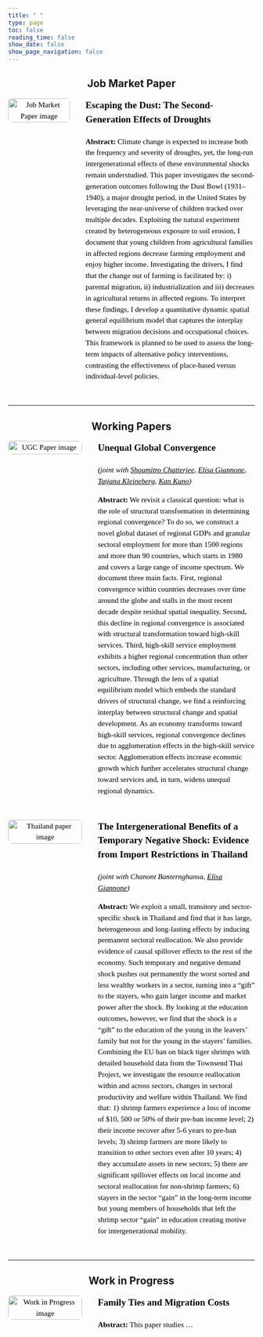 ```yaml
---
title: " "
type: page
toc: false
reading_time: false
show_date: false
show_page_navigation: false
---
```


<style>
/* hide the right-hand TOC completely */
nav.hb-toc,
aside.hb-sidebar-container {
  display: none !important;
}

/* make the flex container treat the article as full-width */
main > div.flex {
  display: block !important;   /* break out of two-column flex */
}

/* expand the article wrapper */
article {
  max-width: 100% !important;
  width: 100% !important;
  margin: 0 auto !important;
  padding: 0 200px !important;  /* small gutter */
}
</style>




<!-- BEGIN: full-bleed wrapper for research page -->
<div class="research-fullwidth-wrapper">

<h2 style="text-align:center;">Job Market Paper</h2>

<div class="research-item" 
     style="display: flex; flex-wrap: wrap; align-items: flex-start; gap: 2rem; margin-bottom: 2rem; max-width: 1200px; margin-left: 0; margin-right: 0; font-size: 0.95rem; line-height: 1.5; color: #000; font-family: Georgia, serif;">

  <!-- Left: Image -->
  <div style="flex: 0 0 30%; max-width: 25%; text-align: center;">
    <img src="/uploads/DB_picture.png" 
         alt="Job Market Paper image"
         style="width: 100%; height: auto; border-radius: 8px;">
  </div>

  <!-- Right: Text -->
  <div style="flex: 1; color:#000; font-family: Georgia, serif;">
    <h3 style="margin-top: 0; color:#000; font-size:1.2rem;">Escaping the Dust: The Second-Generation Effects of Droughts</h3>
    <p style="color:#000; margin-top:0.5rem;">
      <strong style="color:#000;">Abstract:</strong> Climate change is expected to increase both the frequency and severity of droughts, yet, the long-run intergenerational effects of these environmental shocks remain understudied. This paper investigates the second-generation outcomes following the Dust Bowl (1931–1940), a major drought period, in the United States by leveraging the near-universe of children tracked over multiple decades. Exploiting the natural experiment created by heterogeneous exposure to soil erosion, I document that young children from agricultural families in affected regions decrease farming employment and enjoy higher income. Investigating the drivers, I find that the change out of farming is facilitated by: i) parental migration, ii) industrialization and iii) decreases in agricultural returns in affected regions. To interpret these findings, I develop a quantitative dynamic spatial general equilibrium model that captures the interplay between migration decisions and occupational choices. This framework is planned to be used to assess the long-term impacts of alternative policy interventions, contrasting the effectiveness of place-based versus individual-level policies.
    </p>
  </div>

</div>








---
<h2 style="text-align:center;">Working Papers</h2>

<!-- Working Paper 1 -->
<div class="research-item" 
     style="display: flex; flex-wrap: wrap; align-items: flex-start; gap: 2rem; margin-bottom: 2rem; max-width: 1200px; margin-left: 0; margin-right: 0; font-size: 0.95rem; line-height: 1.5; color: #000; font-family: Georgia, serif;">

  <!-- Left: Image -->
  <div style="flex: 0 0 30%; max-width: 30%; text-align: center;">
    <img src="/uploads/UGC_picture.png" 
         alt="UGC Paper image"
         style="width: 100%; height: auto; border-radius: 8px;">
  </div>

  <!-- Right: Text -->
  <div style="flex: 1; color:#000;">
    <h3 style="margin-top: 0; color:#000; font-size:1.2rem;">Unequal Global Convergence</h3>
    <p style="color:#000; margin-top:0.5rem;">
      <em>(joint with 
        <a href="https://pages.jh.edu/schatt20/" target="_blank" style="color:#000;">Shoumitro Chatterjee</a>, 
        <a href="https://sites.google.com/view/elisagiannone/" target="_blank" style="color:#000;">Elisa Giannone</a>, 
        <a href="https://sites.google.com/view/tkleineberg/home" target="_blank" style="color:#000;">Tatjana Kleineberg</a>, 
        <a href="https://kankuno.github.io/" target="_blank" style="color:#000;">Kan Kuno</a>)</em>
    </p>
    <p style="color:#000; margin-top:0.5rem;">
      <strong style="color:#000;">Abstract:</strong> We revisit a classical question: what is the role of structural transformation in determining regional convergence? To do so, we construct a novel global dataset of regional GDPs and granular sectoral employment for more than 1500 regions and more than 90 countries, which starts in 1980 and covers a large range of income spectrum. We document three main facts. First, regional convergence within countries decreases over time around the globe and stalls in the most recent decade despite residual spatial inequality. Second, this decline in regional convergence is associated with structural transformation toward high-skill services. Third, high-skill service employment exhibits a higher regional concentration than other sectors, including other services, manufacturing, or agriculture. Through the lens of a spatial equilibrium model which embeds the standard drivers of structural change, we find a reinforcing interplay between structural change and spatial development. As an economy transforms toward high-skill services, regional convergence declines due to agglomeration effects in the high-skill service sector. Agglomeration effects increase economic growth which further accelerates structural change toward services and, in turn, widens unequal regional dynamics.
    </p>
  </div>
</div>


<!-- Working Paper 2 -->
<div class="research-item" 
     style="display: flex; flex-wrap: wrap; align-items: flex-start; gap: 2rem; margin-bottom: 2rem; max-width: 1200px; margin-left: 0; margin-right: 0; font-size: 0.95rem; line-height: 1.5; color: #000; font-family: Georgia, serif;">

  <!-- Left: Image -->
  <div style="flex: 0 0 30%; max-width: 30%; text-align: center;">
    <img src="/uploads/Shrimp_picture.png" 
         alt="Thailand paper image"
         style="width: 100%; height: auto; border-radius: 8px;">
  </div>

  <!-- Right: Text -->
  <div style="flex: 1; color:#000;">
    <h3 style="margin-top: 0; color:#000; font-size:1.2rem;">The Intergenerational Benefits of a Temporary Negative Shock: Evidence from Import Restrictions in Thailand</h3>
    <p style="color:#000; margin-top:0.5rem;">
      <em>(joint with Chanont Banternghansa, 
        <a href="https://sites.google.com/view/tkleineberg/home" target="_blank" style="color:#000;">Elisa Giannone</a>)</em>
    </p>
    <p style="color:#000; margin-top:0.5rem;">
      <strong style="color:#000;">Abstract:</strong> We exploit a small, transitory and sector-specific shock in Thailand and find that it has large, heterogeneous and long-lasting effects by inducing permanent sectoral reallocation. We also provide evidence of causal spillover effects to the rest of the economy. Such temporary and negative demand shock pushes out permanently the worst sorted and less wealthy workers in a sector, turning into a “gift” to the stayers, who gain larger income and market power after the shock. By looking at the education outcomes, however, we find that the shock is a “gift” to the education of the young in the leavers’ family but not for the young in the stayers’ families. Combining the EU ban on black tiger shrimps with detailed household data from the Townsend Thai Project, we investigate the resource reallocation within and across sectors, changes in sectoral productivity and welfare within Thailand. We find that: 1) shrimp farmers experience a loss of income of $10, 500 or 50% of their pre-ban income level; 2) their income recover after 5-6 years to pre-ban levels; 3) shrimp farmers are more likely to transition to other sectors even after 10 years; 4) they accumulate assets in new sectors; 5) there are significant spillover effects on local income and sectoral reallocation for non-shrimp farmers; 6) stayers in the sector “gain” in the long-term income but young members of households that left the shrimp sector “gain” in education creating motive for intergenerational mobility.
    </p>
  </div>
</div>

---
<h2 style="text-align:center;">Work in Progress</h2>

<!-- Work in Progress -->
<div class="research-item" 
     style="display: flex; flex-wrap: wrap; align-items: flex-start; gap: 2rem; margin-bottom: 2rem; max-width: 1200px; margin-left: 0; margin-right: 0; font-size: 0.95rem; line-height: 1.5; color: #000; font-family: Georgia, serif;">

  <!-- Left: Image -->
  <div style="flex: 0 0 30%; max-width: 30%; text-align: center;">
    <img src="/uploads/mignet_picture.png" 
         alt="Work in Progress image"
         style="width: 100%; height: auto; border-radius: 8px;">
  </div>

  <!-- Right: Text -->
  <div style="flex: 1; color:#000;">
    <h3 style="margin-top: 0; color:#000; font-size:1.2rem;">Family Ties and Migration Costs</h3>
    <p style="color:#000; margin-top:0.5rem;">
      <strong style="color:#000;">Abstract:</strong> This paper studies …
    </p>
  </div>
</div>


